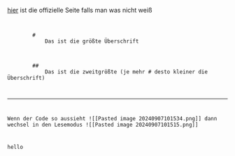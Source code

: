 [hier](https://help.obsidian.md/Editing+and+formatting/Basic+formatting+syntax) ist die offizielle Seite falls man was nicht weiß

<code class="is-loaded language-md">
	<span class="token title important">
		<span class="token punctuation">#</span>
			Das ist die größte Überschrift <br />
	</span>
	<span class="token title important">
		<span class="token punctuation">##</span>
			Das ist die zweitgrößte (je mehr # desto kleiner die Überschrift)
	</span>

---
Wenn der Code so aussieht 
![[Pasted image 20240907101534.png]]
dann wechsel in den Lesemodus
![[Pasted image 20240907101515.png]]

hello